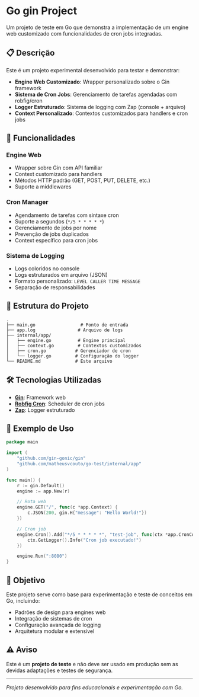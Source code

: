 # Go gin Project

Um projeto de teste em Go que demonstra a implementação de um engine web customizado com funcionalidades de cron jobs integradas.

## 📋 Descrição

Este é um projeto experimental desenvolvido para testar e demonstrar:

- **Engine Web Customizado**: Wrapper personalizado sobre o Gin framework
- **Sistema de Cron Jobs**: Gerenciamento de tarefas agendadas com robfig/cron
- **Logger Estruturado**: Sistema de logging com Zap (console + arquivo)
- **Context Personalizado**: Contextos customizados para handlers e cron jobs

## 🚀 Funcionalidades

### Engine Web

- Wrapper sobre Gin com API familiar
- Context customizado para handlers
- Métodos HTTP padrão (GET, POST, PUT, DELETE, etc.)
- Suporte a middlewares

### Cron Manager

- Agendamento de tarefas com sintaxe cron
- Suporte a segundos (`*/5 * * * * *`)
- Gerenciamento de jobs por nome
- Prevenção de jobs duplicados
- Context específico para cron jobs

### Sistema de Logging

- Logs coloridos no console
- Logs estruturados em arquivo (JSON)
- Formato personalizado: `LEVEL CALLER TIME MESSAGE`
- Separação de responsabilidades

## 📁 Estrutura do Projeto

```
.
├── main.go                 # Ponto de entrada
├── app.log                # Arquivo de logs
├── internal/app/
│   ├── engine.go          # Engine principal
│   ├── context.go         # Contextos customizados
│   ├── cron.go           # Gerenciador de cron
│   └── logger.go         # Configuração do logger
└── README.md             # Este arquivo
```

## 🛠️ Tecnologias Utilizadas

- **[Gin](https://github.com/gin-gonic/gin)**: Framework web
- **[Robfig Cron](https://github.com/robfig/cron)**: Scheduler de cron jobs
- **[Zap](https://github.com/uber-go/zap)**: Logger estruturado

## 📖 Exemplo de Uso

```go
package main

import (
    "github.com/gin-gonic/gin"
    "github.com/matheusvcouto/go-test/internal/app"
)

func main() {
    r := gin.Default()
    engine := app.New(r)

    // Rota web
    engine.GET("/", func(c *app.Context) {
        c.JSON(200, gin.H{"message": "Hello World!"})
    })

    // Cron job
    engine.Cron().Add("*/5 * * * * *", "test-job", func(ctx *app.CronContext) {
        ctx.GetLogger().Info("Cron job executado!")
    })

    engine.Run(":8080")
}
```

## 🎯 Objetivo

Este projeto serve como base para experimentação e teste de conceitos em Go, incluindo:

- Padrões de design para engines web
- Integração de sistemas de cron
- Configuração avançada de logging
- Arquitetura modular e extensível

## ⚠️ Aviso

Este é um **projeto de teste** e não deve ser usado em produção sem as devidas adaptações e testes de segurança.

---

_Projeto desenvolvido para fins educacionais e experimentação com Go._
